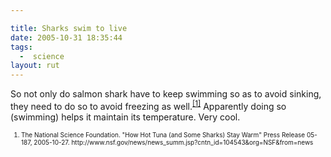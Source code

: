 ```yaml
---

title: Sharks swim to live
date: 2005-10-31 18:35:44
tags:
  -  science
layout: rut
---
```


<p>So not only do salmon shark have to keep swimming so as to avoid sinking, they need to do so to avoid freezing as well.<sup><a href="http://www.nsf.gov/news/news_summ.jsp?cntn_id=104543&org=NSF&from=news" title="How Hot Tuna (and Some Sharks) Stay Warm">[1]</a></sup> Apparently doing so (swimming) helps it maintain its temperature. Very cool.</p>  <font size="-2"><ol><li>The National Science Foundation.  "How Hot Tuna (and Some Sharks) Stay Warm" Press Release 05-187, 2005-10-27. http://www.nsf.gov/news/news_summ.jsp?cntn_id=104543&org=NSF&from=news</li></ol></font>

